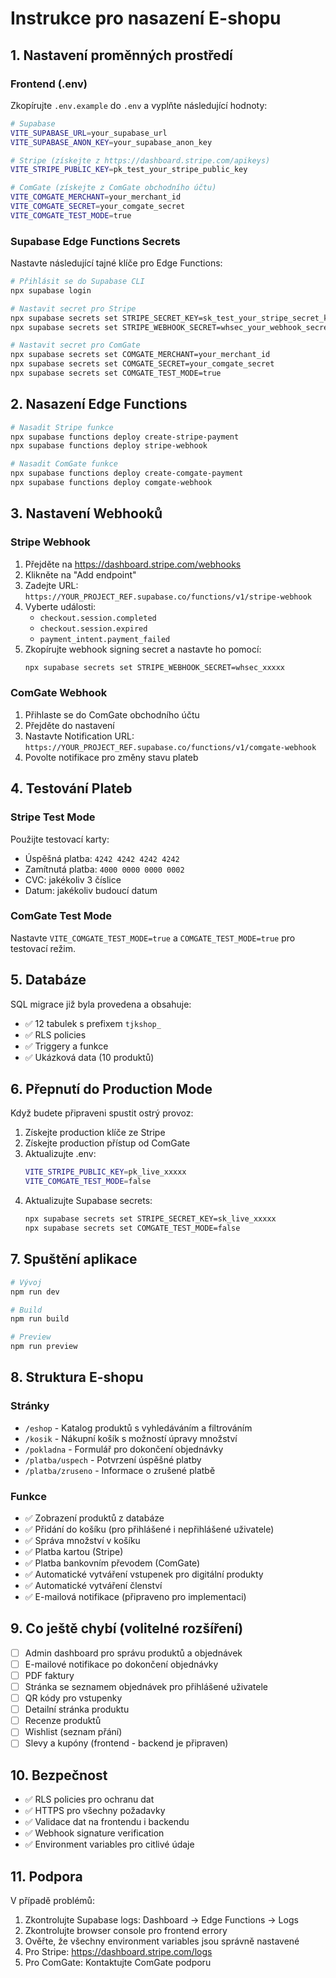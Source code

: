 # Instrukce pro nasazení E-shopu

## 1. Nastavení proměnných prostředí

### Frontend (.env)
Zkopírujte `.env.example` do `.env` a vyplňte následující hodnoty:

```bash
# Supabase
VITE_SUPABASE_URL=your_supabase_url
VITE_SUPABASE_ANON_KEY=your_supabase_anon_key

# Stripe (získejte z https://dashboard.stripe.com/apikeys)
VITE_STRIPE_PUBLIC_KEY=pk_test_your_stripe_public_key

# ComGate (získejte z ComGate obchodního účtu)
VITE_COMGATE_MERCHANT=your_merchant_id
VITE_COMGATE_SECRET=your_comgate_secret
VITE_COMGATE_TEST_MODE=true
```

### Supabase Edge Functions Secrets
Nastavte následující tajné klíče pro Edge Functions:

```bash
# Přihlásit se do Supabase CLI
npx supabase login

# Nastavit secret pro Stripe
npx supabase secrets set STRIPE_SECRET_KEY=sk_test_your_stripe_secret_key
npx supabase secrets set STRIPE_WEBHOOK_SECRET=whsec_your_webhook_secret

# Nastavit secret pro ComGate
npx supabase secrets set COMGATE_MERCHANT=your_merchant_id
npx supabase secrets set COMGATE_SECRET=your_comgate_secret
npx supabase secrets set COMGATE_TEST_MODE=true
```

## 2. Nasazení Edge Functions

```bash
# Nasadit Stripe funkce
npx supabase functions deploy create-stripe-payment
npx supabase functions deploy stripe-webhook

# Nasadit ComGate funkce
npx supabase functions deploy create-comgate-payment
npx supabase functions deploy comgate-webhook
```

## 3. Nastavení Webhooků

### Stripe Webhook
1. Přejděte na https://dashboard.stripe.com/webhooks
2. Klikněte na "Add endpoint"
3. Zadejte URL: `https://YOUR_PROJECT_REF.supabase.co/functions/v1/stripe-webhook`
4. Vyberte události:
   - `checkout.session.completed`
   - `checkout.session.expired`
   - `payment_intent.payment_failed`
5. Zkopírujte webhook signing secret a nastavte ho pomocí:
   ```bash
   npx supabase secrets set STRIPE_WEBHOOK_SECRET=whsec_xxxxx
   ```

### ComGate Webhook
1. Přihlaste se do ComGate obchodního účtu
2. Přejděte do nastavení
3. Nastavte Notification URL: `https://YOUR_PROJECT_REF.supabase.co/functions/v1/comgate-webhook`
4. Povolte notifikace pro změny stavu plateb

## 4. Testování Plateb

### Stripe Test Mode
Použijte testovací karty:
- Úspěšná platba: `4242 4242 4242 4242`
- Zamítnutá platba: `4000 0000 0000 0002`
- CVC: jakékoliv 3 číslice
- Datum: jakékoliv budoucí datum

### ComGate Test Mode
Nastavte `VITE_COMGATE_TEST_MODE=true` a `COMGATE_TEST_MODE=true` pro testovací režim.

## 5. Databáze

SQL migrace již byla provedena a obsahuje:
- ✅ 12 tabulek s prefixem `tjkshop_`
- ✅ RLS policies
- ✅ Triggery a funkce
- ✅ Ukázková data (10 produktů)

## 6. Přepnutí do Production Mode

Když budete připraveni spustit ostrý provoz:

1. Získejte production klíče ze Stripe
2. Získejte production přístup od ComGate
3. Aktualizujte .env:
   ```bash
   VITE_STRIPE_PUBLIC_KEY=pk_live_xxxxx
   VITE_COMGATE_TEST_MODE=false
   ```
4. Aktualizujte Supabase secrets:
   ```bash
   npx supabase secrets set STRIPE_SECRET_KEY=sk_live_xxxxx
   npx supabase secrets set COMGATE_TEST_MODE=false
   ```

## 7. Spuštění aplikace

```bash
# Vývoj
npm run dev

# Build
npm run build

# Preview
npm run preview
```

## 8. Struktura E-shopu

### Stránky
- `/eshop` - Katalog produktů s vyhledáváním a filtrováním
- `/kosik` - Nákupní košík s možností úpravy množství
- `/pokladna` - Formulář pro dokončení objednávky
- `/platba/uspech` - Potvrzení úspěšné platby
- `/platba/zruseno` - Informace o zrušené platbě

### Funkce
- ✅ Zobrazení produktů z databáze
- ✅ Přidání do košíku (pro přihlášené i nepřihlášené uživatele)
- ✅ Správa množství v košíku
- ✅ Platba kartou (Stripe)
- ✅ Platba bankovním převodem (ComGate)
- ✅ Automatické vytváření vstupenek pro digitální produkty
- ✅ Automatické vytváření členství
- ✅ E-mailová notifikace (připraveno pro implementaci)

## 9. Co ještě chybí (volitelné rozšíření)

- [ ] Admin dashboard pro správu produktů a objednávek
- [ ] E-mailové notifikace po dokončení objednávky
- [ ] PDF faktury
- [ ] Stránka se seznamem objednávek pro přihlášené uživatele
- [ ] QR kódy pro vstupenky
- [ ] Detailní stránka produktu
- [ ] Recenze produktů
- [ ] Wishlist (seznam přání)
- [ ] Slevy a kupóny (frontend - backend je připraven)

## 10. Bezpečnost

- ✅ RLS policies pro ochranu dat
- ✅ HTTPS pro všechny požadavky
- ✅ Validace dat na frontendu i backendu
- ✅ Webhook signature verification
- ✅ Environment variables pro citlivé údaje

## 11. Podpora

V případě problémů:
1. Zkontrolujte Supabase logs: Dashboard → Edge Functions → Logs
2. Zkontrolujte browser console pro frontend errory
3. Ověřte, že všechny environment variables jsou správně nastavené
4. Pro Stripe: https://dashboard.stripe.com/logs
5. Pro ComGate: Kontaktujte ComGate podporu
